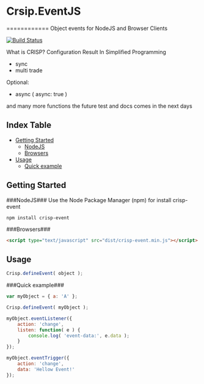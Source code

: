 # Crsip.EventJS
============
Object events for NodeJS and Browser Clients

[![Build Status](https://travis-ci.org/OpenCrisp/Crisp.EventJS.svg)](https://travis-ci.org/OpenCrisp/Crisp.EventJS)

What is CRISP? Configuration Result In Simplified Programming

- sync
- multi trade

Optional:
- async ( async: true )

and many more functions
the future test and docs comes in the next days 

Index Table
-----------------
  * [Getting Started](#getting-started)
    * [NodeJS](#nodejs)
    * [Browsers](#browsers)
  * [Usage](#usage)
    * [Quick example](#quick-example)

Getting Started
---------------
###NodeJS###
Use the Node Package Manager (npm) for install crisp-event

    npm install crisp-event

###Browsers###
```html
<script type="text/javascript" src="dist/crisp-event.min.js"></script>
```

Usage
-----
```javascript
Crisp.defineEvent( object );
```


###Quick example###
```javascript
var myObject = { a: 'A' };

Crisp.defineEvent( myObject );

myObject.eventListener({
	action: 'change',
	listen: function( e ) {
		console.log( 'event-data:', e.data );
	}
});

myObject.eventTrigger({
	action: 'change',
	data: 'Hellow Event!'
});
```